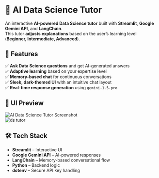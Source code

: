 # 🧠 AI Data Science Tutor  

An interactive **AI-powered Data Science tutor** built with **Streamlit**, **Google Gemini API**, and **LangChain**.  
This tutor **adjusts explanations** based on the user’s learning level (**Beginner, Intermediate, Advanced**).  

## 🚀 Features  
✅ **Ask Data Science questions** and get AI-generated answers  
✅ **Adaptive learning** based on your expertise level  
✅ **Memory-based chat** for continuous conversations  
✅ **Sleek, dark-themed UI** with an intuitive chat layout  
✅ **Real-time response generation** using `gemini-1.5-pro`  

## 🎨 UI Preview  
![AI Data Science Tutor Screenshot](preview.png)  
![ds tutor](https://github.com/user-attachments/assets/97bc460b-5bb9-44b7-b7bf-4cbf01330328)


## 🛠 Tech Stack  
- **Streamlit** – Interactive UI  
- **Google Gemini API** – AI-powered responses  
- **LangChain** – Memory-based conversational flow  
- **Python** – Backend logic  
- **dotenv** – Secure API key handling  

